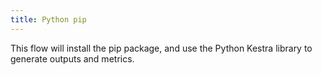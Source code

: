 ```yaml
---
title: Python pip
---
```


This flow will install the pip package, and use the Python Kestra library to generate outputs and metrics.

```yaml file=public/examples/scripts_python-pip.yml
```
